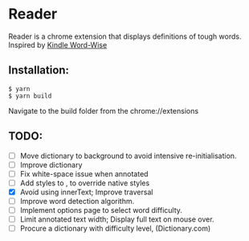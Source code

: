 Reader
======

Reader is a chrome extension that displays definitions of tough words. Inspired by [Kindle Word-Wise](https://www.amazon.com/gp/feature.html?ie=UTF8&docId=1002989731)

## Installation:

```
$ yarn
$ yarn build
```

Navigate to the build folder from the chrome://extensions

## TODO:

- [ ] Move dictionary to background to avoid intensive re-initialisation.
- [ ] Improve dictionary
- [ ] Fix white-space issue when annotated
- [ ] Add styles to <ruby>, to override native styles
- [x] Avoid using innerText; Improve traversal
- [ ] Improve word detection algorithm.
- [ ] Implement options page to select word difficulty.
- [ ] Limit annotated text width; Display full text on mouse over.
- [ ] Procure a dictionary with difficulty level, (Dictionary.com)
